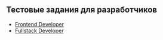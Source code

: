 Тестовые задания для разработчиков
---

- [Frontend Developer](https://github.com/itsolgrp/tests-tasks/tree/master/test-task-for-frontend-developer)
- [Fullstack Developer](https://github.com/itsolgrp/tests-tasks/tree/master/test-task-for-fullstack-developer)